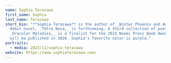 ```yaml
---
name: Sophia Terazawa
first_name: Sophia
last_name: Terazawa
short_bio: "**Sophia Terazawa** is the author of _Winter Phoenix and Anon._ A
  debut novel, _Tetra Nova,_ is forthcoming. A third collection of poetry,
  _Oracular Maladies,_ is a finalist for the 2023 Noemi Press Book Award and
  will be published in 2026. Sophia's favorite color is purple."
portraits:
  - media: 2023/11/sophia-terazawa
website: https://www.sophiaterazawa.com/
---
```

